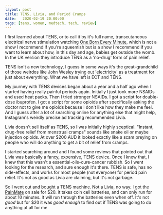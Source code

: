 ```yaml
---
layout: post
title: TENS, Livia, and Period Cramps
date:   2020-02-19 20:00:00
tags: [tens, women, medtech, tech, review]
---
```


I first learned about TENS, or to call it by it's full name, transcutaneous electrical nerve stimulation watching [One Born Every Minute](https://www.imdb.com/title/tt1623135/), which is not a show I recommend if you're squeemish but is a show I recommend if you want to learn about how, in this day and age, babies get outside the womb. In the UK version they introduce TENS as a 'no-drug' form of pain relief.

TENS isn't a new technology, I guess in some ways it's the great-grandchild of those weirdos like John Wesley trying out 'electricity' as a treatment for just about everything. What we have left is ECT and TENS.

My journey with TENS devices began about a year and a half ago when I started having really painful periods again. Initially I just took more NSAIDs and used heat packs. Then I tried stronger NSAIDs. I got a script for double-dose ibuprofen. I got a script for some opioids after specifically asking the doctor not to give me opioids because I don't like how they make me feel. And I guess after a lot of searching online for anything else that might help, Instagram's weirdly precise ad tracking recommended Livia.

Livia doesn't sell itself as TENS, so I was initially highly sceptical. "Instant, drug-free relief from menstrual cramps" sounds like snake oil or maybe injection opioids. At over $200 AUD it looked exactly like a scam preying on people who will do anything to get a bit of relief from cramps.

I started searching around and I found some reviews that pointed out that Livia was basically a fancy, expensive, TENS device. Once I knew that, I knew that this wasn't a essential-oils-cure-cancer rubbish. So I went looking for the research, and sure enough it's there. TENS is safe, has no side-effects, and works for most people (not everyone) for period pain relief. It's not as good as Livia are claiming, but it's not garbage.

So I went out and bought a TENS machine. Not a Livia, no way. I got the [PainMate](https://www.priceline.com.au/painmate-tens-device-1-ea) on sale for $20. It takes coin cell batteries, and can only run for about 10 minutes. It will run through the batteries even when off. It's not *good* but for $20 it was *good enough* to find out if TENS was going to do anything at all for me.
